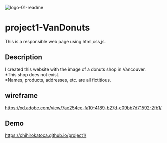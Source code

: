 ![logo-01-readme](https://user-images.githubusercontent.com/64046048/91498666-0b805980-e875-11ea-96b0-f55c579e5ed0.jpg)


# project1-VanDonuts
This is a responsible web page using html,css,js.

## Description
I created this website with the image of a donuts shop in Vancouver.</br>
*This shop does not exist.</br>
*Names, products, addresses, etc. are all fictitious.

## wireframe
https://xd.adobe.com/view/7ae254ce-fa10-4189-b27d-c09bb7d71592-2fb1/

## Demo
https://chihirokatoca.github.io/project1/




